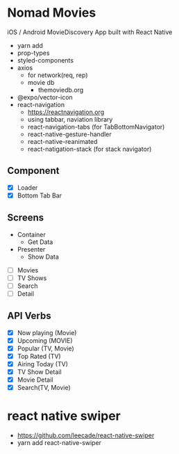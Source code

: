 # Nomad Movies

iOS / Android MovieDiscovery App built with React Native
- yarn add 
- prop-types 
- styled-components 
- axios
  - for network(req, rep)
  - movie db
    - themoviedb.org
- @expo/vector-icon 
- react-navigation
  - https://reactnavigation.org
  - using tabbar, naviation library
  - react-navigation-tabs (for TabBottomNavigator)
  - react-native-gesture-handler
  - react-native-reanimated
  - react-natigation-stack (for stack navigator)

## Component
- [X] Loader
- [X] Bottom Tab Bar

## Screens
- Container
  - Get Data
- Presenter
  - Show Data
- [ ] Movies
- [ ] TV Shows
- [ ] Search
- [ ] Detail

## API Verbs
 - [X] Now playing (Movie)
 - [X] Upcoming (MOVIE)
 - [X] Popular (TV, Movie)
 - [X] Top Rated (TV)
 - [X] Airing Today (TV)
 - [X] TV Show Detail
 - [X] Movie Detail
 - [X] Search(TV, Movie)

 # react native swiper
 - https://github.com/leecade/react-native-swiper
 - yarn add react-native-swiper